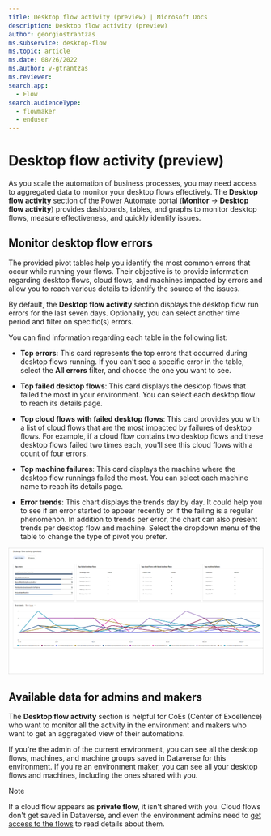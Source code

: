 ```yaml
---
title: Desktop flow activity (preview) | Microsoft Docs
description: Desktop flow activity (preview)
author: georgiostrantzas
ms.subservice: desktop-flow
ms.topic: article
ms.date: 08/26/2022
ms.author: v-gtrantzas
ms.reviewer: 
search.app: 
  - Flow
search.audienceType: 
  - flowmaker
  - enduser
---
```


# Desktop flow activity (preview)

As you scale the automation of business processes, you may need access to aggregated data to monitor your desktop flows effectively. The **Desktop flow activity** section of the Power Automate portal (**Monitor** -> **Desktop flow activity**) provides dashboards, tables, and graphs to monitor desktop flows, measure effectiveness, and quickly identify issues.  

## Monitor desktop flow errors

The provided pivot tables help you identify the most common errors that occur while running your flows. Their objective is to provide information regarding desktop flows, cloud flows, and machines impacted by errors and allow you to reach various details to identify the source of the issues. 
 
By default, the **Desktop flow activity** section displays the desktop flow run errors for the last seven days. Optionally, you can select another time period and filter on specific(s) errors. 

You can find information regarding each table in the following list:

- **Top errors**: This card represents the top errors that occurred during desktop flows running. If you can't see a specific error in the table, select the **All errors** filter, and choose the one you want to see. 

- **Top failed desktop flows**: This card displays the desktop flows that failed the most in your environment. You can select each desktop flow to reach its details page.

- **Top cloud flows with failed desktop flows**: This card provides you with a list of cloud flows that are the most impacted by failures of desktop flows. For example, if a cloud flow contains two desktop flows and these desktop flows failed two times each, you'll see this cloud flows with a count of four errors.  

- **Top machine failures**: This card displays the machine where the desktop flow runnings failed the most. You can select each machine name to reach its details page. 

- **Error trends**: This chart displays the trends day by day. It could help you to see if an error started to appear recently or if the failing is a regular phenomenon. In addition to trends per error, the chart can also present trends per desktop flow and machine. Select the dropdown menu of the table to change the type of pivot you prefer.

![Screenshot of the Desktop flow activity section.](media\desktop-flow-activity\desktop-flow-activity-section.png)

## Available data for admins and makers

The **Desktop flow activity** section is helpful for CoEs (Center of Excellence) who want to monitor all the activity in the environment and makers who want to get an aggregated view of their automations. 

If you're the admin of the current environment, you can see all the desktop flows, machines, and machine groups saved in Dataverse for this environment. If you're an environment maker, you can see all your desktop flows and machines, including the ones shared with you. 

> [!NOTE]
> If a cloud flow appears as **private flow**, it isn't shared with you. Cloud flows don't get saved in Dataverse, and even the environment admins need to [get access to the flows](../create-team-flows.md) to read details about them. 